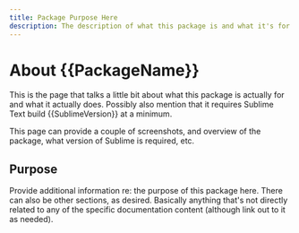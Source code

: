 ```yaml
---
title: Package Purpose Here
description: The description of what this package is and what it's for goes here.
---
```


# About {{PackageName}}

This is the page that talks a little bit about what this package is actually for
and what it actually does. Possibly also mention that it requires Sublime Text
build {{SublimeVersion}} at a minimum.

This page can provide a couple of screenshots, and overview of the package,
what version of Sublime is required, etc.


## Purpose

Provide additional information re: the purpose of this package here. There
can also be other sections, as desired. Basically anything that's not directly
related to any of the specific documentation content (although link out to it
as needed).
